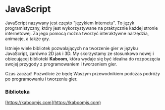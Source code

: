 # JavaScript

JavaScript nazywany jest często "językiem Internetu". To język programistyczny, który jest wykorzystywane na praktycznie każdej stronie internetowej. Za jego pomocą można tworzyć interaktywne narzędzia, animacje, a także gry. 

Istnieje wiele bibliotek pozwalających na tworzenie gier w języku JavaScript, zarówno 2D jak i 3D. My skorzystamy ze stosunkowo nowej i obiecującej biblioteki **Kaboom**, która wydaje się być idealna do rozpoczęcia swojej przygody z programowaniem i tworzeniem gier.

Czas zacząć! Pozwólcie że będę Waszym przewodnikiem podczas podróży po programowaniu i tworzeniu gier.

### Biblioteka

[https://kaboomjs.com](https://kaboomjs.com)
